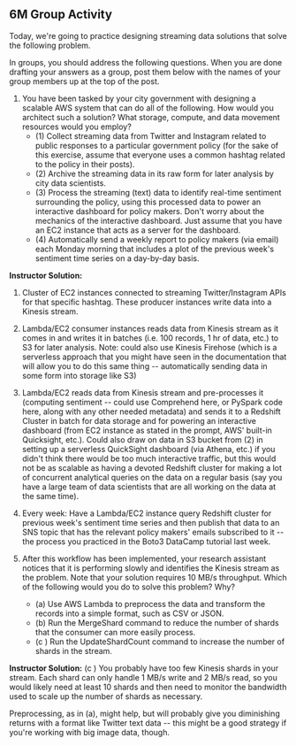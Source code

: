 ## 6M Group Activity
Today, we're going to practice designing streaming data solutions that solve the following problem.

In groups, you should address the following questions. When you are done drafting your answers as a group, post them below with the names of your group members up at the top of the post.

1. You have been tasked by your city government with designing a scalable AWS system that can do all of the following. How would you architect such a solution? What storage, compute, and data movement resources would you employ?
   * (1) Collect streaming data from Twitter and Instagram related to public responses to a particular government policy (for the sake of this exercise, assume that everyone uses a common hashtag related to the policy in their posts).
   * (2) Archive the streaming data in its raw form for later analysis by city data scientists.
   * (3) Process the streaming (text) data to identify real-time sentiment surrounding the policy, using this processed data to power an interactive dashboard for policy makers. Don't worry about the mechanics of the interactive dashboard. Just assume that you have an EC2 instance that acts as a server for the dashboard.
   * (4) Automatically send a weekly report to policy makers (via email) each Monday morning that includes a plot of the previous week's sentiment time series on a day-by-day basis.

**Instructor Solution:**
1. Cluster of EC2 instances connected to streaming Twitter/Instagram APIs for that specific hashtag. These producer instances write data into a Kinesis stream.
2. Lambda/EC2 consumer instances reads data from Kinesis stream as it comes in and writes it in batches (i.e. 100 records, 1 hr of data, etc.) to S3 for later analysis. Note: could also use Kinesis Firehose (which is a serverless approach that you might have seen in the documentation that will allow you to do this same thing -- automatically sending data in some form into storage like S3)
3. Lambda/EC2 reads data from Kinesis stream and pre-processes it (computing sentiment -- could use Comprehend here, or PySpark code here, along with any other needed metadata) and sends it to a Redshift Cluster in batch for data storage and for powering an interactive dashboard (from EC2 instance as stated in the prompt, AWS' built-in Quicksight, etc.). Could also draw on data in S3 bucket from (2) in setting up a serverless QuickSight dashboard (via Athena, etc.) if you didn't think there would be too much interactive traffic, but this would not be as scalable as having a devoted Redshift cluster for making a lot of concurrent analytical queries on the data on a regular basis (say you have a large team of data scientists that are all working on the data at the same time).
4. Every week: Have a Lambda/EC2 instance query Redshift cluster for previous week's sentiment time series and then publish that data to an SNS topic that has the relevant policy makers' emails subscribed to it -- the process you practiced in the Boto3 DataCamp tutorial last week.

2. After this workflow has been implemented, your research assistant notices that it is performing slowly and identifies the Kinesis stream as the problem. Note that your solution requires 10 MB/s throughput. Which of the following would you do to solve this problem? Why?
   * (a) Use AWS Lambda to preprocess the data and transform the records into a simple format, such as CSV or JSON.
   * (b) Run the MergeShard command to reduce the number of shards that the consumer can more easily process.
   * (c ) Run the UpdateShardCount command to increase the number of shards in the stream.

**Instructor Solution:**
(c ) You probably have too few Kinesis shards in your stream. Each shard can only handle 1 MB/s write and 2 MB/s read, so you would likely need at least 10 shards and then need to monitor the bandwidth used to scale up the number of shards as necessary.

Preprocessing, as in (a), might help, but will probably give you diminishing returns with a format like Twitter text data -- this might be a good strategy if you're working with big image data, though.
